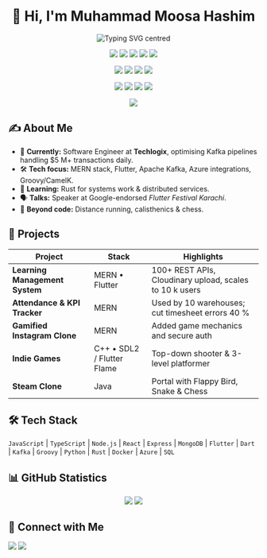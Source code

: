 <h1 align="center">👋 Hi, I'm Muhammad Moosa Hashim</h1>
<!-- ✨ Dynamic tagline – ALWAYS centred  -->
<p align="center">
  <img
    src="https://readme-typing-svg.herokuapp.com?font=Fira+Code&size=28&pause=1000&color=3be8ff&center=true&vCenter=true&width=1000
    &lines=Cloud+%26+Integration+Enthusiast;
    Backend+Engineer;
    Trying+To+Be+Better;
    Forever+Learning+New+Things"
    alt="Typing SVG centred"
  />
</p>

<!-- --------------- LANGUAGES --------------- -->
<p align="center">
  <img src="https://img.shields.io/badge/Java-007396?style=for-the-badge&logo=openjdk&logoColor=white" />
  <img src="https://img.shields.io/badge/JavaScript-F7DF1E?style=for-the-badge&logo=javascript&logoColor=black" />
  <img src="https://img.shields.io/badge/Python-3776AB?style=for-the-badge&logo=python&logoColor=FFE873" />
  <img src="https://img.shields.io/badge/Rust-000000?style=for-the-badge&logo=rust&logoColor=white" />
  <img src="https://img.shields.io/badge/SQL-003B57?style=for-the-badge&logo=mysql&logoColor=white" />
</p>

<!-- ---------- FRAMEWORKS & LIBRARIES ---------- -->
<p align="center">
  <img src="https://img.shields.io/badge/React-20232A?style=for-the-badge&logo=react&logoColor=61DAFB" />
  <img src="https://img.shields.io/badge/Express.js-404040?style=for-the-badge&logo=express&logoColor=white" />
  <img src="https://img.shields.io/badge/Node.js-3C873A?style=for-the-badge&logo=nodedotjs&logoColor=white" />
  <img src="https://img.shields.io/badge/Flutter-02569B?style=for-the-badge&logo=flutter&logoColor=white" />
</p>

<!-- -------------- TOOLS & PLATFORMS -------------- -->
<p align="center">
  <img src="https://img.shields.io/badge/Apache Kafka-231F20?style=for-the-badge&logo=apachekafka&logoColor=white" />
  <img src="https://img.shields.io/badge/MongoDB-4EA94B?style=for-the-badge&logo=mongodb&logoColor=white" />
  <img src="https://img.shields.io/badge/Azure-0078D4?style=for-the-badge&logo=microsoftazure&logoColor=white" />
  <img src="https://img.shields.io/badge/Docker-2496ED?style=for-the-badge&logo=docker&logoColor=white" />
</p>

<!-- ---------------- VISITOR COUNTER ---------------- -->
<p align="center">
  <img src="https://visitor-badge.laobi.icu/badge?page_id=moosah01.moosah01" />
</p>

## ✍️ About Me

- 🔭 **Currently:** Software Engineer at **Techlogix**, optimising Kafka pipelines handling \$5 M+ transactions daily. <!-- data from resume -->
- 🛠️ **Tech focus:** MERN stack, Flutter, Apache Kafka, Azure integrations, Groovy/CamelK.
- 🌱 **Learning:** Rust for systems work & distributed services.
- 🗣 **Talks:** Speaker at Google-endorsed _Flutter Festival Karachi_.
- 🏃 **Beyond code:** Distance running, calisthenics & chess.

## 🚀 Projects

| Project                        | Stack                      | Highlights                                              |
| ------------------------------ | -------------------------- | ------------------------------------------------------- |
| **Learning Management System** | MERN • Flutter             | 100+ REST APIs, Cloudinary upload, scales to 10 k users |
| **Attendance & KPI Tracker**   | MERN                       | Used by 10 warehouses; cut timesheet errors 40 %        |
| **Gamified Instagram Clone**   | MERN                       | Added game mechanics and secure auth                    |
| **Indie Games**                | C++ • SDL2 / Flutter Flame | Top-down shooter & 3-level platformer                   |
| **Steam Clone**                | Java                       | Portal with Flappy Bird, Snake & Chess                  |

## 🛠 Tech Stack

`JavaScript` | `TypeScript` | `Node.js` | `React` | `Express` | `MongoDB` | `Flutter` | `Dart` | `Kafka` | `Groovy` | `Python` | `Rust` | `Docker` | `Azure` | `SQL`

## 📊 GitHub Statistics

<p align="center">
  <img src="https://github-readme-stats.vercel.app/api?username=moosah01&show_icons=true&theme=github_dark"/>
  <img src="https://github-readme-streak-stats.herokuapp.com/?user=moosah01&theme=github-dark&hide_border=true"/>
</p>

## 🤝 Connect with Me

<a href="mailto:moosah01@gmail.com"><img src="https://img.shields.io/badge/Email-D14836?style=for-the-badge&logo=gmail&logoColor=white"/></a>
<a href="https://www.linkedin.com/in/moosahashim/"><img src="https://img.shields.io/badge/LinkedIn-0A66C2?style=for-the-badge&logo=linkedin&logoColor=white"/></a>
